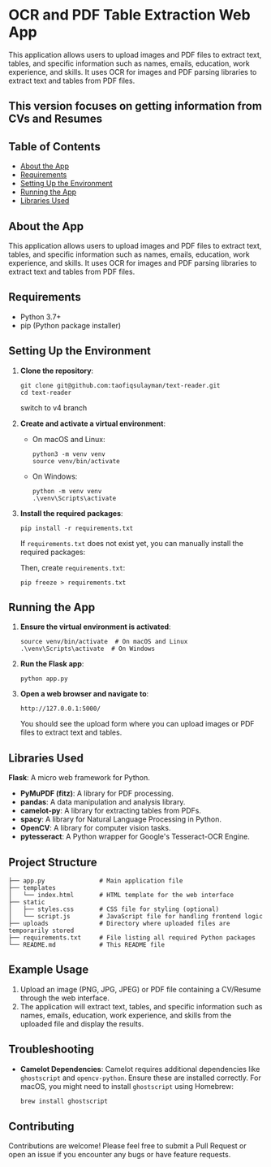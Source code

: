 
# OCR and PDF Table Extraction Web App

This application allows users to upload images and PDF files to extract text, tables, and specific information such as names, emails, education, work experience, and skills. It uses OCR for images and PDF parsing libraries to extract text and tables from PDF files.

## This version focuses on getting information from CVs and Resumes

## Table of Contents

- [About the App](#about-the-app)
- [Requirements](#requirements)
- [Setting Up the Environment](#setting-up-the-environment)
- [Running the App](#running-the-app)
- [Libraries Used](#libraries-used)

## About the App

This application allows users to upload images and PDF files to extract text, tables, and specific information such as names, emails, education, work experience, and skills. It uses OCR for images and PDF parsing libraries to extract text and tables from PDF files.

## Requirements

- Python 3.7+
- pip (Python package installer)

## Setting Up the Environment

1. **Clone the repository**:
   ```
   git clone git@github.com:taofiqsulayman/text-reader.git
   cd text-reader
   ```

   switch to v4 branch

2. **Create and activate a virtual environment**:

   - On macOS and Linux:
     ```
     python3 -m venv venv
     source venv/bin/activate
     ```

   - On Windows:
     ```
     python -m venv venv
     .\venv\Scripts\activate
     ```

3. **Install the required packages**:
   ```
   pip install -r requirements.txt
   ```

   If `requirements.txt` does not exist yet, you can manually install the required packages:


   Then, create `requirements.txt`:
   ```
   pip freeze > requirements.txt
   ```

## Running the App

1. **Ensure the virtual environment is activated**:
   ```
   source venv/bin/activate  # On macOS and Linux
   .\venv\Scripts\activate  # On Windows
   ```

2. **Run the Flask app**:
   ```
   python app.py
   ```

3. **Open a web browser and navigate to**:
   ```
   http://127.0.0.1:5000/
   ```

   You should see the upload form where you can upload images or PDF files to extract text and tables.

## Libraries Used

 **Flask**: A micro web framework for Python.
- **PyMuPDF (fitz)**: A library for PDF processing.
- **pandas**: A data manipulation and analysis library.
- **camelot-py**: A library for extracting tables from PDFs.
- **spacy**: A library for Natural Language Processing in Python.
- **OpenCV**: A library for computer vision tasks.
- **pytesseract**: A Python wrapper for Google's Tesseract-OCR Engine.


## Project Structure

```
├── app.py               # Main application file
├── templates
│   └── index.html       # HTML template for the web interface
├── static
│   ├── styles.css       # CSS file for styling (optional)
│   └── script.js        # JavaScript file for handling frontend logic
├── uploads              # Directory where uploaded files are temporarily stored
├── requirements.txt     # File listing all required Python packages
└── README.md            # This README file
```

## Example Usage

1. Upload an image (PNG, JPG, JPEG) or PDF file containing a CV/Resume through the web interface.
2. The application will extract text, tables, and specific information such as names, emails, education, work experience, and skills from the uploaded file and display the results.

## Troubleshooting

- **Camelot Dependencies**: Camelot requires additional dependencies like `ghostscript` and `opencv-python`. Ensure these are installed correctly. For macOS, you might need to install `ghostscript` using Homebrew:
  ```bash
  brew install ghostscript
  ```

## Contributing

Contributions are welcome! Please feel free to submit a Pull Request or open an issue if you encounter any bugs or have feature requests.

